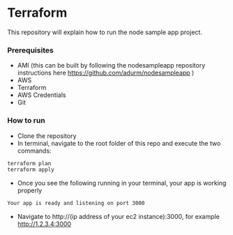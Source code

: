 # Terraform

This repository will explain how to run the node sample app project.

### Prerequisites
- AMI (this can be built by following the nodesampleapp repository instructions here https://github.com/adurm/nodesampleapp )
- AWS
- Terraform
- AWS Credentials
- Git

### How to run
- Clone the repository
- In terminal, navigate to the root folder of this repo and execute the two commands:
```bash
terraform plan
terraform apply
```
- Once you see the following running in your terminal, your app is working properly
```bash
Your app is ready and listening on port 3000
```
- Navigate to http://(ip address of your ec2 instance):3000, for example http://1.2.3.4:3000

